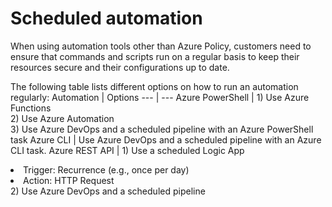 # Scheduled automation

When using automation tools other than Azure Policy, customers need to ensure that commands and scripts run on a regular basis to keep their resources secure and their configurations up to date.

The following table lists different options on how to run an automation regularly:
Automation	| Options
--- | ---
Azure PowerShell	| 1)	Use Azure Functions <br /> 2)	Use Azure Automation <br /> 3) Use Azure DevOps and a scheduled pipeline with an Azure PowerShell task
Azure CLI	| Use Azure DevOps and a scheduled pipeline with an Azure CLI task.
Azure REST API	| 1)	Use a scheduled Logic App <li>Trigger: Recurrence (e.g., once per day)</li><li> Action: HTTP Request</li> 2)	Use Azure DevOps and a scheduled pipeline
